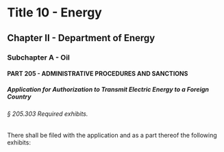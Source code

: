 
# Title 10 - Energy
## Chapter II - Department of Energy
### Subchapter A - Oil
#### PART 205 - ADMINISTRATIVE PROCEDURES AND SANCTIONS
##### Application for Authorization to Transmit Electric Energy to a Foreign Country
###### § 205.303 Required exhibits.

There shall be filed with the application and as a part thereof the following exhibits:
